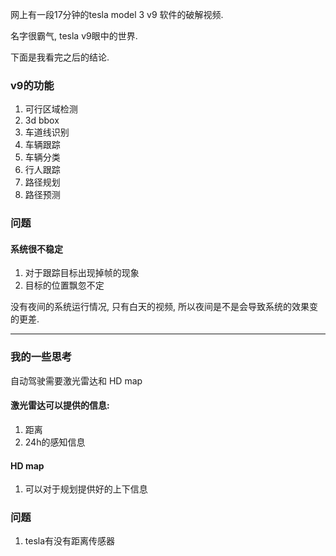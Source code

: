 网上有一段17分钟的tesla model 3 v9 软件的破解视频.

名字很霸气, tesla v9眼中的世界.

下面是我看完之后的结论.

### v9的功能
1. 可行区域检测
2. 3d bbox 
3. 车道线识别
4. 车辆跟踪
5. 车辆分类
6. 行人跟踪
7. 路径规划
8. 路径预测

### 问题
#### 系统很不稳定
1. 对于跟踪目标出现掉帧的现象
2. 目标的位置飘忽不定


没有夜间的系统运行情况, 只有白天的视频, 所以夜间是不是会导致系统的效果变的更差.

---

### 我的一些思考

自动驾驶需要激光雷达和 HD map

#### 激光雷达可以提供的信息:
1. 距离
2. 24h的感知信息

#### HD map
1. 可以对于规划提供好的上下信息


### 问题
1. tesla有没有距离传感器

